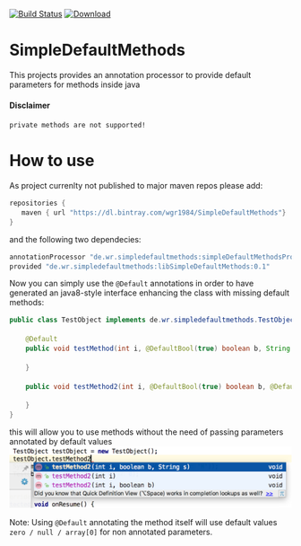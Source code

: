 [![Build Status](https://travis-ci.org/wgr1984/SimpleDefaultMethods.svg?branch=master)](https://travis-ci.org/wgr1984/SimpleDefaultMethods)
[ ![Download](https://api.bintray.com/packages/wgr1984/SimpleDefaultMethods/SimpleDefaultMethodsProcessor/images/download.svg) ](https://bintray.com/wgr1984/SimpleDefaultMethods/SimpleDefaultMethodsProcessor/_latestVersion)

# SimpleDefaultMethods
This projects provides an annotation processor to provide
default parameters for methods inside java

#### Disclaimer
```
private methods are not supported!
```

# How to use
As project currenlty not published to major maven repos please add:
```Groovy
repositories {
   maven { url "https://dl.bintray.com/wgr1984/SimpleDefaultMethods"}
}
```
and the following two dependecies:
```Groovy
annotationProcessor "de.wr.simpledefaultmethods:simpleDefaultMethodsProcessor:0.1"
provided "de.wr.simpledefaultmethods:libSimpleDefaultMethods:0.1"
```

Now you can simply use the ```@Default``` annotations in order
to have generated an java8-style interface enhancing the
class with missing default methods:

```Java
public class TestObject implements de.wr.simpledefaultmethods.TestObjectDefaults {

    @Default
    public void testMethod(int i, @DefaultBool(true) boolean b, String s, @DefaultChar('b') char charTest) {

    }

    public void testMethod2(int i, @DefaultBool(true) boolean b, @DefaultString("test") String s) {

    }
}
```
this will allow you to use methods without the need of passing
parameters annotated by default values
![default method sample](https://github.com/wgr1984/SimpleDefaultMethods/raw/master/default_methods_sample.png)

Note: Using ```@Default``` annotating the method itself will
use default values ```zero / null / array[0]``` for non annotated
parameters.
